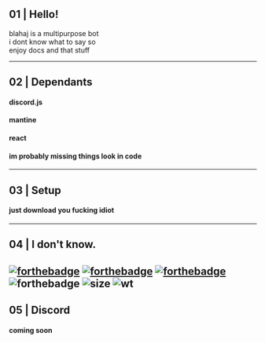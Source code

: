 ## 01 | Hello!
blahaj is a multipurpose bot\
i dont know what to say so\
enjoy docs and that stuff

---
## 02 | Dependants
#### discord.js
#### mantine
#### react
#### im probably missing things look in code
---
## 03 | Setup
#### just download you fucking idiot
---
## 04 | I don't know.
[![forthebadge](https://forthebadge.com/images/badges/does-not-contain-msg.svg)](https://forthebadge.com) [![forthebadge](https://forthebadge.com/images/badges/for-sharks.svg)](https://forthebadge.com) [![forthebadge](https://forthebadge.com/images/badges/made-with-javascript.svg)](https://forthebadge.com) ![forthebadge](https://forthebadge.com/images/badges/open-source.svg) ![size](https://img.shields.io/github/languages/code-size/mintxshi/blahaj?color=9cf&style=for-the-badge) ![wt](https://img.shields.io/github/commit-activity/m/mintxshi/blahaj?color=9cf&label=worktime&style=for-the-badge)
---
## 05 | Discord
#### **coming soon**
